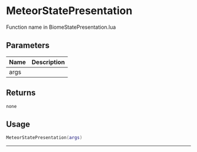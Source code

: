 # MeteorStatePresentation

Function name in BiomeStatePresentation.lua

## Parameters

| Name | Description |
| ---- | ----------- |
| args |             |

## Returns

`none`

## Usage

```lua
MeteorStatePresentation(args)
```

---
